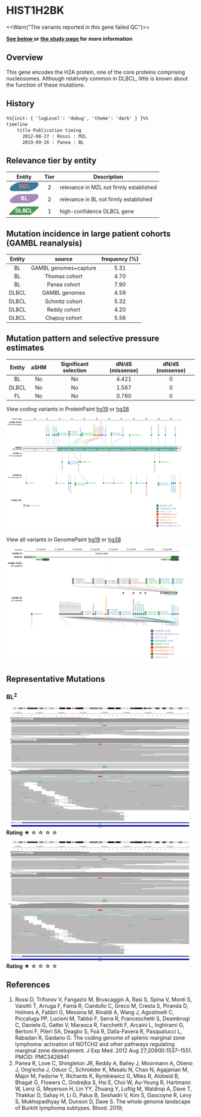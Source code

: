 # HIST1H2BK

<<Warn("The variants reported in this gene failed QC")>>

**[See below ](#representative-mutations) or [the study page ](papers/paneaWholeGenomeLandscape2019.md#tier-2) for more information**

## Overview
This gene encodes the H2A protein, one of the core proteins comprising nucleosomes. Although relatively common in DLBCL, little is known about the function of these mutations. 

## History
```mermaid
%%{init: { 'logLevel': 'debug', 'theme': 'dark' } }%%
timeline
    title Publication timing
      2012-08-27 : Rossi : MZL
      2019-09-26 : Panea : BL
```

## Relevance tier by entity

|Entity|Tier|Description                           |
|:------:|:----:|--------------------------------------|
|![MZL](images/icons/MZL_tier2.png)|2|relevance in MZL not firmly established|
|![BL](images/icons/BL_tier2.png)    |2   |relevance in BL not firmly established|
|![DLBCL](images/icons/DLBCL_tier1.png) |1   |high-confidence DLBCL gene            |

## Mutation incidence in large patient cohorts (GAMBL reanalysis)

|Entity|source               |frequency (%)|
|:------:|:---------------------:|:-------------:|
|BL    |GAMBL genomes+capture|5.31         |
|BL    |Thomas cohort        |4.70         |
|BL    |Panea cohort         |7.90         |
|DLBCL |GAMBL genomes        |4.59         |
|DLBCL |Schmitz cohort       |5.32         |
|DLBCL |Reddy cohort         |4.20         |
|DLBCL |Chapuy cohort        |5.56         |

## Mutation pattern and selective pressure estimates

|Entity|aSHM|Significant selection|dN/dS (missense)|dN/dS (nonsense)|
|:------:|:----:|:---------------------:|:----------------:|:----------------:|
|BL    |No  |No                   |4.421           |0               |
|DLBCL |No  |No                   |1.567           |0               |
|FL    |No  |No                   |0.760           |0               |




View coding variants in ProteinPaint [hg19](https://morinlab.github.io/LLMPP/GAMBL/HIST1H2BK_protein.html)  or [hg38](https://morinlab.github.io/LLMPP/GAMBL/HIST1H2BK_protein_hg38.html)

![](images/proteinpaint/HIST1H2BK_NM_080593.svg)

View all variants in GenomePaint [hg19](https://morinlab.github.io/LLMPP/GAMBL/HIST1H2BK.html)  or [hg38](https://morinlab.github.io/LLMPP/GAMBL/HIST1H2BK_hg38.html)

![](images/proteinpaint/HIST1H2BK.svg)

<!-- ORIGIN: rossiCodingGenomeSplenic2012c -->
<!-- MZL: rossiCodingGenomeSplenic2012c -->
<!-- BL: paneaWholeGenomeLandscape2019 -->

## Representative Mutations

### BL<sup>2</sup>

![](primary/Panea_HIST1H2BK_1.svg)
**Rating**
&starf; &star; &star; &star; &star;

![](primary/Panea_HIST1H2BK_1.svg)
**Rating**
&starf; &star; &star; &star; &star;


## References
1.  Rossi D, Trifonov V, Fangazio M, Bruscaggin A, Rasi S, Spina V, Monti S, Vaisitti T, Arruga F, Famà R, Ciardullo C, Greco M, Cresta S, Piranda D, Holmes A, Fabbri G, Messina M, Rinaldi A, Wang J, Agostinelli C, Piccaluga PP, Lucioni M, Tabbò F, Serra R, Franceschetti S, Deambrogi C, Daniele G, Gattei V, Marasca R, Facchetti F, Arcaini L, Inghirami G, Bertoni F, Pileri SA, Deaglio S, Foà R, Dalla-Favera R, Pasqualucci L, Rabadan R, Gaidano G. The coding genome of splenic marginal zone lymphoma: activation of NOTCH2 and other pathways regulating marginal zone development. J Exp Med. 2012 Aug 27;209(9):1537–1551. PMCID: PMC3428941
2.  Panea R, Love C, Shingleton JR, Reddy A, Bailey J, Moormann A, Otieno J, Ong’echa J, Oduor C, Schroêder K, Masalu N, Chao N, Agajanian M, Major M, Fedoriw Y, Richards K, Rymkiewicz G, Miles R, Alobeid B, Bhagat G, Flowers C, Ondrejka S, Hsi E, Choi W, Au-Yeung R, Hartmann W, Lenz G, Meyerson H, Lin YY, Zhuang Y, Luftig M, Waldrop A, Dave T, Thakkar D, Sahay H, Li G, Palus B, Seshadri V, Kim S, Gascoyne R, Levy S, Mukhopadhyay M, Dunson D, Dave S. The whole genome landscape of Burkitt lymphoma subtypes. Blood. 2019; 
